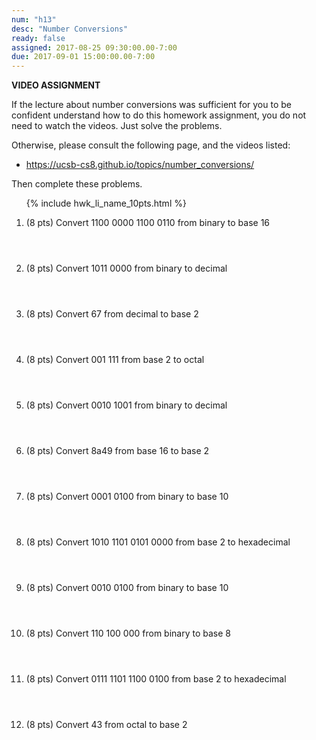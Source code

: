```yaml
---
num: "h13"
desc: "Number Conversions"
ready: false
assigned: 2017-08-25 09:30:00.00-7:00
due: 2017-09-01 15:00:00.00-7:00
---
```


<b>VIDEO ASSIGNMENT</b>

If the lecture about number conversions was sufficient for you to be confident understand how to do this homework assignment, you do not need to watch the videos.  Just solve the problems. 

Otherwise, please consult the following page, and the videos listed:
* <https://ucsb-cs8.github.io/topics/number_conversions/>

Then complete these problems.


<ol class="problems">

{% include hwk_li_name_10pts.html %}

<style>
ol.problems li {
  margin-bottom: 4em;
}
</style>


<li> (8 pts)	Convert 1100 0000 1100 0110 from binary to base 16	
</li>
<li> (8 pts)	Convert 1011 0000 from binary to decimal	
</li>
<li> (8 pts) 	Convert 67 from decimal to base 2	
</li>
<li> (8 pts) 	Convert 001 111 from base 2 to octal	
<div class="pagebreak">
</div>
</li>
<li> (8 pts) 	Convert 0010 1001 from binary to decimal	
</li>
<li> (8 pts)  	Convert 8a49 from base 16 to base 2	
</li>
<li> (8 pts)  	Convert 0001 0100 from binary to base 10	

</li>
<li> (8 pts)  	Convert 1010 1101 0101 0000 from base 2 to hexadecimal	
</li>
<li> (8 pts)  	Convert 0010 0100 from binary to base 10	
</li>
<li> (8 pts)  	Convert 110 100 000 from binary to base 8

</li>


<li> (8 pts) 	Convert 0111 1101 1100 0100 from base 2 to hexadecimal	

</li>
<li> (8 pts)  	Convert 43 from octal to base 2
</li>
</ol>

